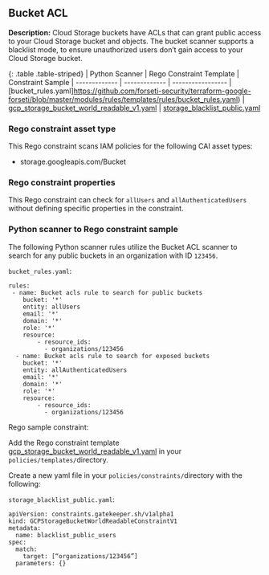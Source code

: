 ## Bucket ACL

**Description:** Cloud Storage buckets have ACLs that can grant public access 
to your Cloud Storage bucket and objects. The bucket scanner supports a 
blacklist mode, to ensure unauthorized users don’t gain access to your 
Cloud Storage bucket.

{: .table .table-striped}
| Python Scanner | Rego Constraint Template | Constraint Sample
| ------------- | ------------- | -----------------
| [bucket_rules.yaml]https://github.com/forseti-security/terraform-google-forseti/blob/master/modules/rules/templates/rules/bucket_rules.yaml) | [gcp_storage_bucket_world_readable_v1.yaml](https://github.com/forseti-security/policy-library/blob/master/policies/templates/gcp_storage_bucket_world_readable_v1.yaml) | [storage_blacklist_public.yaml](https://github.com/forseti-security/policy-library/blob/master/samples/storage_blacklist_public.yaml)

### Rego constraint asset type

This Rego constraint scans IAM policies for the following CAI asset types:

- storage.googleapis.com/Bucket

### Rego constraint properties

This Rego constraint can check for `allUsers` and `allAuthenticatedUsers` 
without defining specific properties in the constraint.

### Python scanner to Rego constraint sample

The following Python scanner rules utilize the Bucket ACL scanner to search 
for any public buckets in an organization with ID `123456`.

`bucket_rules.yaml`:
```
rules:
 - name: Bucket acls rule to search for public buckets
    bucket: '*'
    entity: allUsers
    email: '*'
    domain: '*'
    role: '*'
    resource:
        - resource_ids:
          - organizations/123456
  - name: Bucket acls rule to search for exposed buckets
    bucket: '*'
    entity: allAuthenticatedUsers
    email: '*'
    domain: '*'
    role: '*'
    resource:
        - resource_ids:
          - organizations/123456

```

Rego sample constraint:

Add the Rego constraint template 
[gcp_storage_bucket_world_readable_v1.yaml](https://github.com/forseti-security/policy-library/blob/master/policies/templates/gcp_storage_bucket_world_readable_v1.yaml) 
in your `policies/templates/`directory.

Create a new yaml file in your `policies/constraints/`directory with the following:

`storage_blacklist_public.yaml`:
```
apiVersion: constraints.gatekeeper.sh/v1alpha1
kind: GCPStorageBucketWorldReadableConstraintV1
metadata:
  name: blacklist_public_users
spec:
  match:
    target: [“organizations/123456”]
  parameters: {}
```
